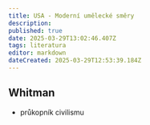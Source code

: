 ```yaml
---
title: USA - Moderní umělecké směry
description: 
published: true
date: 2025-03-29T13:02:46.407Z
tags: literatura
editor: markdown
dateCreated: 2025-03-29T12:53:39.184Z
---
```


## Whitman
- průkopník civilismu